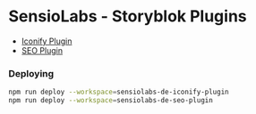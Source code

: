 # SensioLabs - Storyblok Plugins

- [Iconify Plugin](packages/iconify-plugin/README.md)
- [SEO Plugin](packages/seo-plugin/README.md)

### Deploying

```bash
npm run deploy --workspace=sensiolabs-de-iconify-plugin
npm run deploy --workspace=sensiolabs-de-seo-plugin
```
